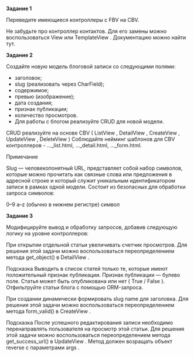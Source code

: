 **Задание 1**

Переведите имеющиеся контроллеры с FBV на CBV.

Не забудьте про контроллер контактов. Для его замены можно воспользоваться 
View
 или 
TemplateView
. Документацию можно найти тут.

**Задание 2**

Создайте новую модель блоговой записи со следующими полями:

* заголовок;
* slug (реализовать через CharField);
* содержимое;
* превью (изображение);
* дата создания;
* признак публикации;
* количество просмотров.
* Для работы с блогом реализуйте CRUD для новой модели.

CRUD реализуйте на основе CBV (
ListView
, 
DetailView
, 
CreateView
, 
UpdateView
, 
DeleteView
) Соблюдайте нейминг шаблонов для CBV контроллеров - …_list.html, …_detail.html, …_form.html.

 
Примечание

Slug — человекопонятный URL, представляет собой набор символов, которые можно прочитать как связные слова или предложения в адресной строке и который служит уникальным идентификатором записи в рамках одной модели. Состоит из безопасных для обработки запроса символов:

0–9
a–z
 (обычно в нижнем регистре)
символ

**Задание 3**

Модифицируйте вывод и обработку запросов, добавив следующую логику на уровне контроллеров:

При открытии отдельной статьи увеличивать счетчик просмотров.
Для решения этой задачи можно воспользоваться переопределением метода 
get_object()
 в 
DetailView
.

Подсказка
Выводить в список статей только те, которые имеют положительный признак публикации.
Признак публикации — булево поле. Статья может быть опубликована или нет (
True
/
False
). Отфильтруйте статьи блога с помощью ORM-запроса.

При создании динамически формировать slug name для заголовка.
Для решения этой задачи можно воспользоваться переопределением метода 
form_valid()
 в 
CreateView
.

Подсказка
После успешного редактирования записи необходимо перенаправлять пользователя на просмотр этой статьи.
Для решения этой задачи можно воспользоваться переопределением метода 
get_success_url()
 в 
UpdateView
. Метод должен возращать объект 
reverse
 с параметрами 
args
.